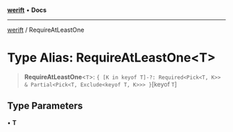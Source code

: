 [**werift**](../README.md) • **Docs**

***

[werift](../globals.md) / RequireAtLeastOne

# Type Alias: RequireAtLeastOne\<T\>

> **RequireAtLeastOne**\<`T`\>: `{ [K in keyof T]-?: Required<Pick<T, K>> & Partial<Pick<T, Exclude<keyof T, K>>> }`\[keyof `T`\]

## Type Parameters

• **T**
